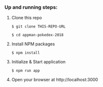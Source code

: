 ### Up and running steps:

1.  Clone this repo
    ```
    $ git clone THIS-REPO-URL
    ```
    ```
    $ cd appman-pokedex-2018
    ```
2.  Install NPM packages

    ```
    $ npm install
    ```

3.  Initialize & Start application

    ```
    $ npm run app
    ```

4.  Open your browser at http://localhost:3000
